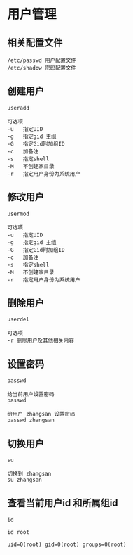 # 用户管理

## 相关配置文件
``` shell
/etc/passwd 用户配置文件
/etc/shadow 密码配置文件
```

## 创建用户
``` shell
useradd 

可选项
-u   指定UID
-g   指定gid 主组
-G   指定Gid附加组ID
-c   加备注
-s   指定shell
-M   不创建家目录
-r   指定用户身份为系统用户
```

## 修改用户
``` shell
usermod 

可选项
-u   指定UID
-g   指定gid 主组
-G   指定Gid附加组ID
-c   加备注
-s   指定shell
-M   不创建家目录
-r   指定用户身份为系统用户
```

## 删除用户
``` shell 
userdel

可选项
-r 删除用户及其他相关内容
```

## 设置密码
``` shell
passwd 
```

``` shell
给当前用户设置密码
passwd

给用户 zhangsan 设置密码
passwd zhangsan
```

## 切换用户
```
su
```

``` shell
切换到 zhangsan
su zhangsan
```

## 查看当前用户id 和所属组id
``` shell
id
```

``` shell
id root

uid=0(root) gid=0(root) groups=0(root)
```